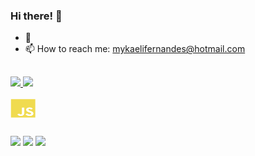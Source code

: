 ### Hi there! 👋

- 🌱 
- 📫 How to reach me: mykaelifernandes@hotmail.com

##

<div>
<a href="https://github.com/mykaelifernandes">
  <img height="180em" src="https://github-readme-stats.vercel.app/api?username=mykaelifernandes&show_icons=false&theme=radical&include_all_commits=true&count_private=true"/>
  <img height="180em" src="https://github-readme-stats.vercel.app/api/top-langs/?username=mykaelifernandes&layout=compact&langs_count=7&theme=radical"/>
</div>

  <div style="display: inline_block"><br>
  <img align="center" alt="Rafa-Js" height="30" width="40" src="https://raw.githubusercontent.com/devicons/devicon/master/icons/javascript/javascript-plain.svg">
  </div> 
   
  ##
  
 <div> 
  <a href="https://www.youtube.com/channel/UCwGG6fLYIj0ZI6BEqwFKy3Q" target="_blank"><img src="https://img.shields.io/badge/YouTube-FF0000?style=for-the-badge&logo=youtube&logoColor=white" target="_blank"></a>
  <a href="https://instagram.com/mykaelifernandes" target="_blank"><img src="https://img.shields.io/badge/-Instagram-%23E4405F?style=for-the-badge&logo=instagram&logoColor=white" target="_blank"></a>
  <a href="https://www.linkedin.com/in/mykaeli-fernandes-9931a1214/" target="_blank"><img src="https://img.shields.io/badge/-LinkedIn-%230077B5?style=for-the-badge&logo=linkedin&logoColor=white" target="_blank"></a> 
